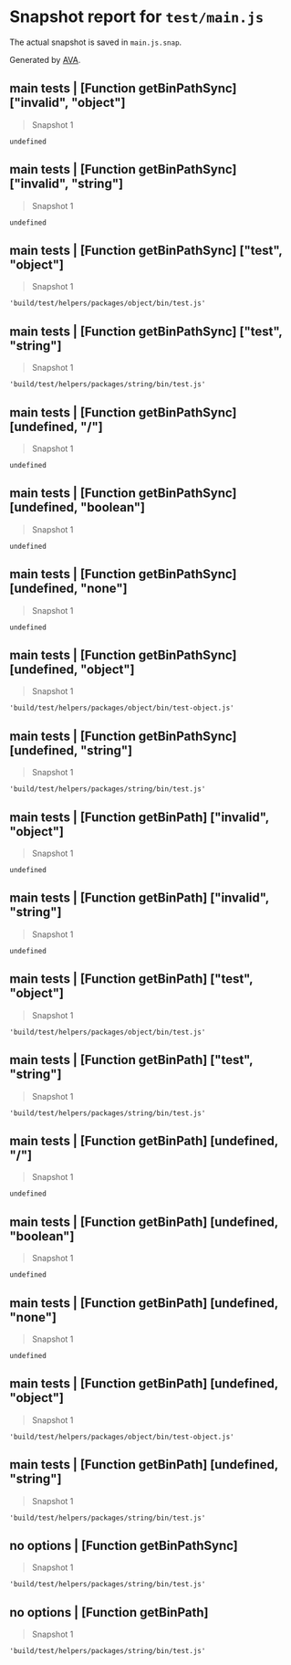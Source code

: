 # Snapshot report for `test/main.js`

The actual snapshot is saved in `main.js.snap`.

Generated by [AVA](https://ava.li).

## main tests | [Function getBinPathSync] ["invalid", "object"]

> Snapshot 1

    undefined

## main tests | [Function getBinPathSync] ["invalid", "string"]

> Snapshot 1

    undefined

## main tests | [Function getBinPathSync] ["test", "object"]

> Snapshot 1

    'build/test/helpers/packages/object/bin/test.js'

## main tests | [Function getBinPathSync] ["test", "string"]

> Snapshot 1

    'build/test/helpers/packages/string/bin/test.js'

## main tests | [Function getBinPathSync] [undefined, "/"]

> Snapshot 1

    undefined

## main tests | [Function getBinPathSync] [undefined, "boolean"]

> Snapshot 1

    undefined

## main tests | [Function getBinPathSync] [undefined, "none"]

> Snapshot 1

    undefined

## main tests | [Function getBinPathSync] [undefined, "object"]

> Snapshot 1

    'build/test/helpers/packages/object/bin/test-object.js'

## main tests | [Function getBinPathSync] [undefined, "string"]

> Snapshot 1

    'build/test/helpers/packages/string/bin/test.js'

## main tests | [Function getBinPath] ["invalid", "object"]

> Snapshot 1

    undefined

## main tests | [Function getBinPath] ["invalid", "string"]

> Snapshot 1

    undefined

## main tests | [Function getBinPath] ["test", "object"]

> Snapshot 1

    'build/test/helpers/packages/object/bin/test.js'

## main tests | [Function getBinPath] ["test", "string"]

> Snapshot 1

    'build/test/helpers/packages/string/bin/test.js'

## main tests | [Function getBinPath] [undefined, "/"]

> Snapshot 1

    undefined

## main tests | [Function getBinPath] [undefined, "boolean"]

> Snapshot 1

    undefined

## main tests | [Function getBinPath] [undefined, "none"]

> Snapshot 1

    undefined

## main tests | [Function getBinPath] [undefined, "object"]

> Snapshot 1

    'build/test/helpers/packages/object/bin/test-object.js'

## main tests | [Function getBinPath] [undefined, "string"]

> Snapshot 1

    'build/test/helpers/packages/string/bin/test.js'

## no options | [Function getBinPathSync]

> Snapshot 1

    'build/test/helpers/packages/string/bin/test.js'

## no options | [Function getBinPath]

> Snapshot 1

    'build/test/helpers/packages/string/bin/test.js'
